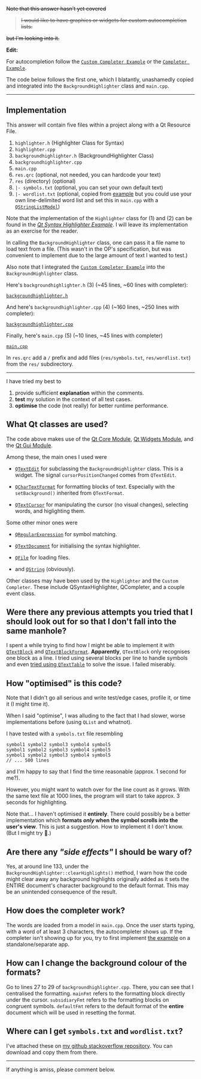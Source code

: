 <s>Note that this answer hasn't yet covered

> I would like to have graphics or widgets for custom autocompletion lists.

but I'm looking into it.</s>

**Edit:**

For autocompletion follow the [`Custom Completer Example`](http://doc.qt.io/qt-5/qtwidgets-tools-customcompleter-example.html) or the [`Completer Example`](http://doc.qt.io/qt-5/qtwidgets-tools-completer-example.html).

The code below follows the first one, which I blatantly, unashamedly copied and integrated into the `BackgroundHighlighter` class and `main.cpp`.

----

## Implementation

This answer will contain five files within a project along with a Qt Resource File.

 1. `highlighter.h`  (Highlighter Class for Syntax)
 2. `highlighter.cpp`
 3. `backgroundhighlighter.h` (BackgroundHighlighter Class)
 4. `backgroundhighlighter.cpp`
 5. `main.cpp`
 6. `res.qrc` (optional, not needed, you can hardcode your text)
 7. `res` (directory) (optional)
 8. `|- symbols.txt` (optional, you can set your own default text)
 9. `|- wordlist.txt` (optional, copied from [example](http://doc.qt.io/qt-5/qtwidgets-tools-customcompleter-example.html) but you could use your own line-delimited word list and set this in `main.cpp` with a [`QStringListModel`](http://doc.qt.io/qt-5/qstringlistmodel.html))

Note that the implementation of the `Highlighter` class for (1) and (2) can be found in the _[Qt Syntax Highlighter Example](https://doc.qt.io/qt-5/qtwidgets-richtext-syntaxhighlighter-example.html)_. I will leave its implementation as an exercise for the reader.

In calling the `BackgroundHighlighter` class, one can pass it a file name to load text from a file. (This wasn't in the OP's specification, but was convenient to implement due to the large amount of text I wanted to test.)

Also note that I integrated the [`Custom Completer Example`](http://doc.qt.io/qt-5/qtwidgets-tools-customcompleter-example.html) into the `BackgroundHighlighter` class.

Here's `backgroundhighlighter.h` (3) (~45 lines, ~60 lines with completer):

[`backgroundhighlighter.h`](./53318233/backgroundhighlighter.h)

And here's `backgroundhighlighter.cpp` (4) (~160 lines, ~250 lines with completer):

[`backgroundhighlighter.cpp`](./53318233/backgroundhighlighter.cpp)

Finally, here's `main.cpp` (5) (~10 lines, ~45 lines with completer)

[`main.cpp`](./53318233/main.cpp)

In `res.qrc` add a `/` prefix and add files (`res/symbols.txt`, `res/wordlist.txt`) from the `res/` subdirectory.

----

I have tried my best to

1. provide sufficient **explanation** within the comments.
2. **test** my solution in the context of all test cases.
3. **optimise** the code (not really) for better runtime performance.

## What Qt classes are used?

The code above makes use of the [Qt Core Module](http://doc.qt.io/qt-5/qtcore-module.html), [Qt Widgets Module](http://doc.qt.io/qt-5/qtwidgets-module.html), and the [Qt Gui Module](http://doc.qt.io/qt-5/qtgui-module.html).

Among these, the main ones I used were

* [`QTextEdit`](http://doc.qt.io/qt-5/qtextedit.html) for subclassing the `BackgroundHighlighter` class. This is a widget. The signal `cursorPositionChanged` comes from `QTextEdit`.

* [`QCharTextFormat`](https://doc.qt.io/qt-5/qtextcharformat.html) for formatting blocks of text. Especially with the `setBackground()` inherited from `QTextFormat`.
* [`QTextCursor`](http://doc.qt.io/qt-5/qtextcursor.htmlhttp://doc.qt.io/qt-5/qtextcursor.html) for manipulating the cursor (no visual changes), selecting words, and higlighting them.

Some other minor ones were

* [`QRegularExpression`](doc.qt.io/qt-5/qregularexpression.html) for symbol matching.

* [`QTextDocument`](https://doc.qt.io/qt-5/qtextdocument.html) for initialising the syntax highlighter.
* [`QFile`](http://doc.qt.io/qt-5/qfile.html) for loading files.
* and [`QString`](http://doc.qt.io/qt-5/qstring.html) (obviously).

Other classes may have been used by the `Highlighter` and the `Custom Completer`. These include QSyntaxHighlighter, QCompleter, and a couple event class.

## Were there any previous attempts you tried that I should look out for so that I don't fall into the same manhole?
I spent a while trying to find how I might be able to implement it with [`QTextBlock`](https://doc.qt.io/qt-5/qtextblock.html#setUserState) and [`QTextBlockFormat`](https://doc.qt.io/qt-5/qtextblockformat.html). **Apparently**, `QTextBlock` only recognises one block as a line. I tried using several blocks per line to handle symbols and even [tried using `QTextTable`](https://stackoverflow.com/questions/12041341/qt-several-qtextblock-inline) to solve the issue. I failed miserably.

## How "optimised" is this code?

Note that I didn't go all serious and write test/edge cases, profile it, or time it (I might time it).

When I said "optimise", I was alluding to the fact that I had slower, worse implementations before (using `QList` and whatnot).

I have tested with a `symbols.txt` file resembling

    symbol1 symbol2 symbol3 symbol4 symbol5
    symbol1 symbol2 symbol3 symbol4 symbol5
    symbol1 symbol2 symbol3 symbol4 symbol5
    // ... 500 lines

and I'm happy to say that I find the time reasonable (approx. 1 second for me?).

However, you might want to watch over for the line count as it grows. With the same text file at 1000 lines, the program will start to take approx. 3 seconds for highlighting.

Note that... I haven't optimised it **entirely**. There could possibly be a better implementation which **formats _only_ when the symbol scrolls into the user's view**. This is just a suggestion. How to implement it I don't know. (But I might try 🤔.)

## Are there any _"side effects"_ I should be wary of?
Yes, at around line 133, under the `BackgroundHighlighter::clearHighlights()` method, I warn how the code might clear away any background highlights originally added as it sets the ENTIRE document's character background to the default format. This may be an unintended consequence of the result.

## How does the completer work?
The words are loaded from a model in `main.cpp`. Once the user starts typing, with a word of at least 3 characters, the autocompleter shows up. If the completer isn't showing up for you, try to first implement [the example](http://doc.qt.io/qt-5/qtwidgets-tools-customcompleter-example.html) on a standalone/separate app.

## How can I change the background colour of the formats?
Go to lines 27 to 29 of `backgroundhighlighter.cpp`. There, you can see that I centralised the formatting. `mainFmt` refers to the formatting block directly under the cursor. `subsidiaryFmt` refers to the formatting blocks on congruent symbols. `defaultFmt` refers to the default format of the **entire** document which will be used in resetting the format.

## Where can I get `symbols.txt` and `wordlist.txt`?
I've attached these on [my github stackoverflow repository](https://github.com/Technist/stackoverflow/tree/master/53318233/res). You can download and copy them from there.

----

If anything is amiss, please comment below.

